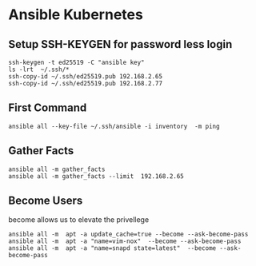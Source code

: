 # Ansible  Kubernetes


## Setup SSH-KEYGEN for password less login

``` {.sh}
ssh-keygen -t ed25519 -C "ansible key"
ls -lrt  ~/.ssh/*
ssh-copy-id ~/.ssh/ed25519.pub 192.168.2.65
ssh-copy-id ~/.ssh/ed25519.pub 192.168.2.77

```


## First Command

``` {.sh}
ansible all --key-file ~/.ssh/ansible -i inventory  -m ping

```

## Gather Facts

``` {.sh}
ansible all -m gather_facts
ansible all -m gather_facts --limit  192.168.2.65
```
## Become Users

become allows us to elevate the privellege

``` {.sh}
ansible all -m  apt -a update_cache=true --become --ask-become-pass 
ansible all -m  apt -a "name=vim-nox"  --become --ask-become-pass
ansible all -m  apt -a "name=snapd state=latest"  --become --ask-become-pass

```